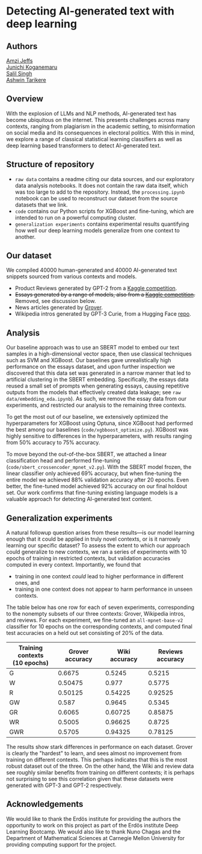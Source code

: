 # Detecting AI-generated text with deep learning

## Authors
[Amzi Jeffs](https://github.com/AmziJeffs)    
[Junichi Koganemaru](https://github.com/jkoganem)  
[Salil Singh](https://github.com/sllsnghlrns)  
[Ashwin Tarikere](https://github.com/ashwintan1)     


## Overview

With the explosion of LLMs and NLP methods, AI-generated text has become ubiquitous on the internet. This presents challenges across many contexts, ranging from plagiarism in the academic setting, to misinformation on social media and its consequences in electoral politics. With this in mind, we explore a range of classical statistical learning classifiers as well as deep learning based transformers to detect AI-generated text. 

## Structure of repository

- `raw data` contains a readme citing our data sources, and our exploratory data analysis notebooks. It does not contain the raw data itself, which was too large to add to the repository. Instead, the `processing.ipynb` notebook can be used to reconstruct our dataset from the source datasets that we link.
- `code` contains our Python scripts for XGBoost and fine-tuning, which are intended to run on a powerful computing cluster.
- `generalization experiments` contains experimental results quantifying how well our deep learning models generalize from one context to another. 

## Our dataset

We compiled 40000 human-generated and 40000 AI-generated text snippets sourced from various contexts and models. 

- Product Reviews generated by GPT-2 from a [Kaggle competition](https://www.kaggle.com/datasets/mexwell/fake-reviews-dataset
).
- ~~Essays generated by a range of models, also from a [Kaggle competition](https://www.kaggle.com/datasets/thedrcat/daigt-v2-train-dataset
).~~ Removed, see discussion below.
- News articles generated by [Grover](https://github.com/rowanz/grover/tree/master
).
- Wikipedia intros generated by GPT-3 Curie, from a Hugging Face [repo](https://huggingface.co/datasets/aadityaubhat/GPT-wiki-intro
). 
 
## Analysis
Our baseline approach was to use an SBERT model to embed our text samples in a high-dimensional vector space, then use classical techniques such as SVM and XGBoost. Our baselines gave unrealistically high performance on the essays dataset, and upon further inspection we discovered that this data set was generated in a narrow manner that led to artificial clustering in the SBERT embedding. Specifically, the essays data reused a small set of prompts when generating essays, causing repetitive outputs from the models that effectively created data leakage; see `raw data/embedding_eda.ipynb`). As such, we remove the essay data from our experiments, and restricted our analysis to the remaining three contexts.

To get the most out of our baseline, we extensively optimized the hyperparameters for XGBoost using Optuna, since XGBoost had performed the best among our baselines (`code/xgbboost_optimize.py`). XGBoost was highly sensitive to differences in the hyperparameters, with results ranging from 50% accuracy to 75% accuracy.

To move beyond the out-of-the-box SBERT, we attached a linear classification head and performed fine-tuning (`code/sbert_crossencoder_mpnet_v2.py`). With the SBERT model frozen, the linear classifier only achieved 69\% accuracy, but when fine-tuning the entire model we achieved 88\% validation accuracy after 20 epochs. Even better, the fine-tuned model achieved 92\% accuracy on our final holdout set. Our work confirms that fine-tuning existing language models is a valuable approach for detecting AI-generated text content. 

## Generalization experiments
A natural followup question arises from these results—is our model learning enough that it could be applied in truly novel contexts, or is it narrowly learning our specific dataset? To assess the extent to which our approach could generalize to new contexts, we ran a series of experiments with 10 epochs of training in restricted contexts, but validation accuracies computed in every context. Importantly, we found that 
 * training in one context *could* lead to higher performance in different ones, and
 * training in one context does not appear to harm performance in unseen contexts.

The table below has one row for each of seven experiments, corresponding to the nonempty subsets of our three contexts: Grover, Wikipedia intros, and reviews. For each experiment, we fine-tuned an `all-mpnet-base-v2` classifier for 10 epochs on the corresponding contexts, and computed final test accuracies on a held out set consisting of 20% of the data. 

| Training contexts <br> (10 epochs) | Grover accuracy | Wiki accuracy | Reviews accuracy |
|-------------------|-----------------|---------------|------------------|
| G | 0.6675	| 0.5245 |	0.5215 |
| W | 0.50475 | 0.977 | 0.5775 |
| R | 0.50125 |	0.54225 |	0.92525 |
| GW | 0.587 |	0.9645 |	0.5345 |
| GR | 0.6065 |	0.60725 |	0.85875 |
| WR | 0.5005 |	0.96625 |	0.8725 |
| GWR | 0.5705 |0.94325 |	0.78125 |

The results show stark differences in performance on each dataset. Grover is clearly the "hardest" to learn, and sees almost no improvement from training on different contexts. This perhaps indicates that this is the most robust dataset out of the three. On the other hand, the Wiki and review data see roughly similar benefits from training on different contexts; it is perhaps not surprising to see this correlation given that these datasets were generated with GPT-3 and GPT-2 respectively. 

## Acknowledgements 
We would like to thank the Erdös institute for providing the authors the opportunity to work on this project as part of the Erdös institute Deep Learning Bootcamp. We would also like to thank Nuno Chagas and the Department of Mathematical Sciences at Carnegie Mellon University for providing computing support for the project. 



